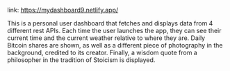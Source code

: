 link: https://mydashboard9.netlify.app/

This is a personal user dashboard that fetches and displays data from 4 different rest APIs. Each time the user launches the app, they can see their current time and the current weather relative to where they are. Daily Bitcoin shares are shown, as well as a different piece of photography in the background, credited to its creator.
Finally, a wisdom quote from a philosopher in the tradition of Stoicism is displayed.

